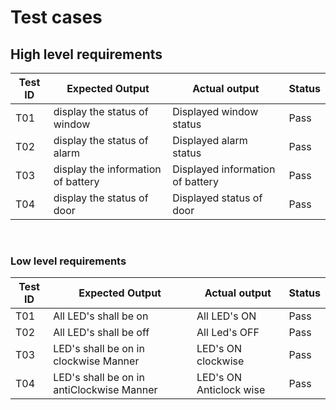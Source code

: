 # Test cases 

## High level requirements

**Test ID** | **Expected Output** |Actual output|**Status**
-|-|-|-
T01 |  display the status of window| Displayed window status| Pass
T02 |  display the status of alarm |Displayed alarm status| Pass
T03 |  display the information of battery | Displayed information of battery| Pass
T04 |  display the status of door | Displayed status of door| Pass

<br>

### Low level requirements

**Test ID** | **Expected Output** |Actual output|**Status**
-|-|-|-
T01 |  All LED's shall be on | All LED's ON | Pass
T02 |  All LED's shall be off | All Led's OFF | Pass
T03 |  LED's shall be on in clockwise Manner| LED's ON clockwise | Pass
T04 |  LED's shall be on in antiClockwise Manner|LED's ON Anticlock wise | Pass

